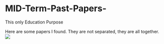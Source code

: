 # MID-Term-Past-Papers-
This only Education Purpose 

Here are some papers I found. They are not separated, they are all together. 
<img src="https://komarev.com/ghpvc/?page=Dhanuka99/MID-Term-Past-Papers-">&nbsp;&nbsp;&nbsp;&nbsp;

